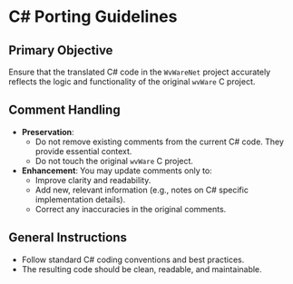 # C# Porting Guidelines

## Primary Objective
Ensure that the translated C# code in the `WvWareNet` project accurately reflects the logic and functionality of the original `wvWare` C project.

## Comment Handling
- **Preservation**: 
    - Do not remove existing comments from the current C# code. They provide essential context.
    - Do not touch the original `wvWare` C project.
- **Enhancement**: You may update comments only to:
    - Improve clarity and readability.
    - Add new, relevant information (e.g., notes on C# specific implementation details).
    - Correct any inaccuracies in the original comments.

## General Instructions
- Follow standard C# coding conventions and best practices.
- The resulting code should be clean, readable, and maintainable.
